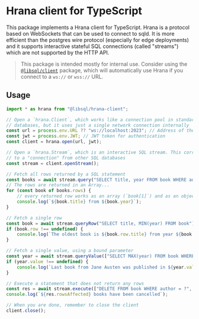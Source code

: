 # Hrana client for TypeScript

This package implements a Hrana client for TypeScript. Hrana is a protocol based on WebSockets that can be used to connect to sqld. It is more efficient than the postgres wire protocol (especially for edge deployments) and it supports interactive stateful SQL connections (called "streams") which are not supported by the HTTP API.

> This package is intended mostly for internal use. Consider using the [`@libsql/client`][libsql-client] package, which will automatically use Hrana if you connect to a `ws://` or `wss://` URL.

[libsql-client]: https://www.npmjs.com/package/@libsql/client

## Usage

```typescript
import * as hrana from "@libsql/hrana-client";

// Open a `hrana.Client`, which works like a connection pool in standard SQL
// databases, but it uses just a single network connection internally
const url = process.env.URL ?? "ws://localhost:2023"; // Address of the sqld server
const jwt = process.env.JWT; // JWT token for authentication
const client = hrana.open(url, jwt);

// Open a `hrana.Stream`, which is an interactive SQL stream. This corresponds
// to a "connection" from other SQL databases
const stream = client.openStream();

// Fetch all rows returned by a SQL statement
const books = await stream.query("SELECT title, year FROM book WHERE author = 'Jane Austen'");
// The rows are returned in an Array...
for (const book of books.rows) {
    // every returned row works as an array (`book[1]`) and as an object (`book.year`)
    console.log(`${book.title} from ${book.year}`);
}

// Fetch a single row
const book = await stream.queryRow("SELECT title, MIN(year) FROM book");
if (book.row !== undefined) {
    console.log(`The oldest book is ${book.row.title} from year ${book.row[1]}`);
}

// Fetch a single value, using a bound parameter
const year = await stream.queryValue(["SELECT MAX(year) FROM book WHERE author = ?", ["Jane Austen"]]);
if (year.value !== undefined) {
    console.log(`Last book from Jane Austen was published in ${year.value}`);
}

// Execute a statement that does not return any rows
const res = await stream.execute(["DELETE FROM book WHERE author = ?", ["J. K. Rowling"]])
console.log(`${res.rowsAffected} books have been cancelled`);

// When you are done, remember to close the client
client.close();
```

